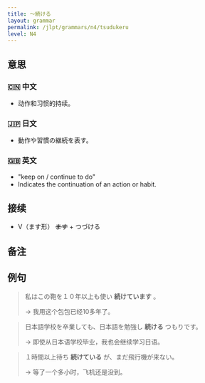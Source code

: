 ```yaml
---
title: 〜続ける
layout: grammar
permalink: /jlpt/grammars/n4/tsudukeru
level: N4
---
```


## 意思

### 🇨🇳 中文

- 动作和习惯的持续。

### 🇯🇵 日文

- 動作や習慣の継続を表す。

### 🇬🇧 英文

- "keep on / continue to do"
- Indicates the continuation of an action or habit.

## 接续

- V（ます形） ~~ます~~ \+ つづける

## 备注


## 例句

> 私はこの鞄を１０年以上も使い **続けています** 。
>
> → 我用这个包包已经10多年了。

> 日本語学校を卒業しても、日本語を勉強し **続ける** つもりです。
>
> → 即使从日本语学校毕业，我也会继续学习日语。

> １時間以上待ち **続けている** が、まだ飛行機が来ない。
>
> → 等了一个多小时，飞机还是没到。

